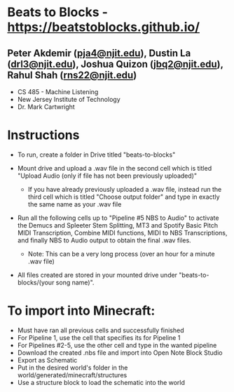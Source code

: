 # Beats to Blocks - https://beatstoblocks.github.io/
## Peter Akdemir (pja4@njit.edu), Dustin La (drl3@njit.edu), Joshua Quizon (jbq2@njit.edu), Rahul Shah (rns22@njit.edu)
- CS 485 - Machine Listening
- New Jersey Institute of Technology
- Dr. Mark Cartwright

#  Instructions
- To run, create a folder in Drive titled "beats-to-blocks"
- Mount drive and upload a .wav file in the second cell which is titled "Upload Audio (only if file has not been previously uploaded)"
  - If you have already previously uploaded a .wav file, instead run the third cell which is titled "Choose output folder" and type in exactly the same name as your .wav file
- Run all the following cells up to "Pipeline #5 NBS to Audio" to activate the Demucs and Spleeter Stem Splitting, MT3 and Spotify Basic Pitch MIDI Transcription, Combine MIDI functions, MIDI to NBS Transcriptions, and finally NBS to Audio output to obtain the final .wav files.
  - Note: This can be a very long process (over an hour for a minute .wav file)

- All files created are stored in your mounted drive under "beats-to-blocks/(your song name)".

# To import into Minecraft:
  - Must have ran all previous cells and successfully finished
  - For Pipeline 1, use the cell that specifies its for Pipeline 1
  - For Pipelines #2-5, use the other cell and type in the wanted pipeline
  - Download the created .nbs file and import into Open Note Block Studio
  - Export as Schematic
  - Put in the desired world's folder in the world/generated/minecraft/structures
  - Use a structure block to load the schematic into the world
